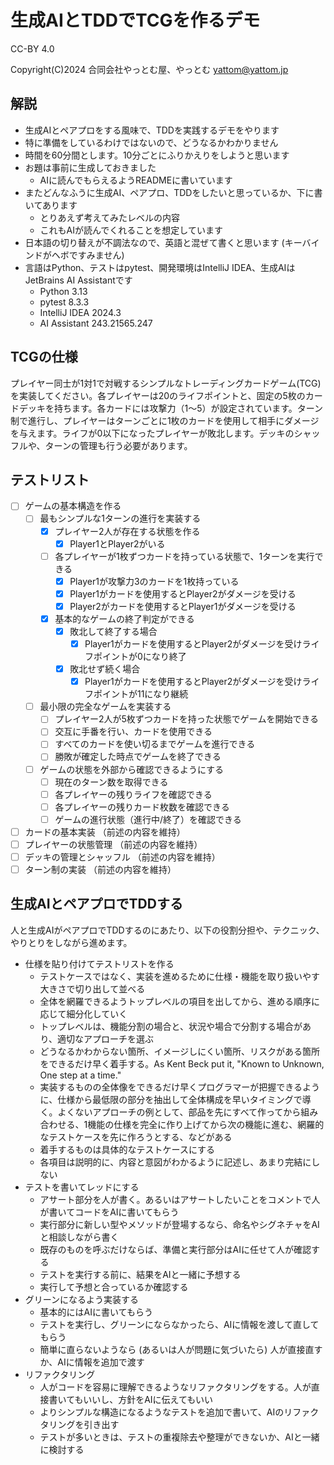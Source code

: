 # 生成AIとTDDでTCGを作るデモ

CC-BY 4.0

Copyright(C)2024 合同会社やっとむ屋、やっとむ <yattom@yattom.jp>

## 解説

- 生成AIとペアプロをする風味で、TDDを実践するデモをやります
- 特に準備をしているわけではないので、どうなるかわかりません
- 時間を60分間とします。10分ごとにふりかえりをしようと思います
- お題は事前に生成しておきました
  - AIに読んでもらえるようREADMEに書いています
- またどんなふうに生成AI、ペアプロ、TDDをしたいと思っているか、下に書いてあります
  - とりあえず考えてみたレベルの内容
  - これもAIが読んでくれることを想定しています
- 日本語の切り替えが不調法なので、英語と混ぜて書くと思います (キーバインドがヘボですみません)
- 言語はPython、テストはpytest、開発環境はIntelliJ IDEA、生成AIはJetBrains AI Assistantです
  - Python 3.13
  - pytest 8.3.3
  - IntelliJ IDEA 2024.3
  - AI Assistant 243.21565.247

## TCGの仕様

プレイヤー同士が1対1で対戦するシンプルなトレーディングカードゲーム(TCG)を実装してください。各プレイヤーは20のライフポイントと、固定の5枚のカードデッキを持ちます。各カードには攻撃力（1～5）が設定されています。ターン制で進行し、プレイヤーはターンごとに1枚のカードを使用して相手にダメージを与えます。ライフが0以下になったプレイヤーが敗北します。デッキのシャッフルや、ターンの管理も行う必要があります。

## テストリスト

- [ ] ゲームの基本構造を作る
  - [ ] 最もシンプルな1ターンの進行を実装する
    - [x] プレイヤー2人が存在する状態を作る
      - [x] Player1とPlayer2がいる
    - [ ] 各プレイヤーが1枚ずつカードを持っている状態で、1ターンを実行できる
      - [x] Player1が攻撃力3のカードを1枚持っている
      - [x] Player1がカードを使用するとPlayer2がダメージを受ける
      - [x] Player2がカードを使用するとPlayer1がダメージを受ける
    - [x] 基本的なゲームの終了判定ができる
      - [x] 敗北して終了する場合
        - [x] Player1がカードを使用するとPlayer2がダメージを受けライフポイントが0になり終了
      - [x] 敗北せず続く場合
        - [x] Player1がカードを使用するとPlayer2がダメージを受けライフポイントが11になり継続
  - [ ] 最小限の完全なゲームを実装する
    - [ ] プレイヤー2人が5枚ずつカードを持った状態でゲームを開始できる
    - [ ] 交互に手番を行い、カードを使用できる
    - [ ] すべてのカードを使い切るまでゲームを進行できる
    - [ ] 勝敗が確定した時点でゲームを終了できる
  - [ ] ゲームの状態を外部から確認できるようにする
    - [ ] 現在のターン数を取得できる
    - [ ] 各プレイヤーの残りライフを確認できる
    - [ ] 各プレイヤーの残りカード枚数を確認できる
    - [ ] ゲームの進行状態（進行中/終了）を確認できる
- [ ] カードの基本実装 （前述の内容を維持）
- [ ] プレイヤーの状態管理 （前述の内容を維持）
- [ ] デッキの管理とシャッフル （前述の内容を維持）
- [ ] ターン制の実装 （前述の内容を維持）

## 生成AIとペアプロでTDDする

人と生成AIがペアプロでTDDするのにあたり、以下の役割分担や、テクニック、やりとりをしながら進めます。

- 仕様を貼り付けてテストリストを作る
  - テストケースではなく、実装を進めるために仕様・機能を取り扱いやす大きさで切り出して並べる
  - 全体を網羅できるようトップレベルの項目を出してから、進める順序に応じて細分化していく
  - トップレベルは、機能分割の場合と、状況や場合で分割する場合があり、適切なアプローチを選ぶ
  - どうなるかわからない箇所、イメージしにくい箇所、リスクがある箇所をできるだけ早く着手する。As Kent Beck put it, "Known to Unknown, One step at a time."
  - 実装するものの全体像をできるだけ早くプログラマーが把握できるように、仕様から最低限の部分を抽出して全体構成を早いタイミングで導く。よくないアプローチの例として、部品を先にすべて作ってから組み合わせる、1機能の仕様を完全に作り上げてから次の機能に進む、網羅的なテストケースを先に作ろうとする、などがある
  - 着手するものは具体的なテストケースにする
  - 各項目は説明的に、内容と意図がわかるように記述し、あまり完結にしない
- テストを書いてレッドにする
  - アサート部分を人が書く。あるいはアサートしたいことをコメントで人が書いてコードをAIに書いてもらう
  - 実行部分に新しい型やメソッドが登場するなら、命名やシグネチャをAIと相談しながら書く
  - 既存のものを呼ぶだけならば、準備と実行部分はAIに任せて人が確認する
  - テストを実行する前に、結果をAIと一緒に予想する
  - 実行して予想と合っているか確認する
- グリーンになるよう実装する
  - 基本的にはAIに書いてもらう
  - テストを実行し、グリーンにならなかったら、AIに情報を渡して直してもらう
  - 簡単に直らないようなら (あるいは人が問題に気づいたら) 人が直接直すか、AIに情報を追加で渡す
- リファクタリング
  - 人がコードを容易に理解できるようなリファクタリングをする。人が直接書いてもいいし、方針をAIに伝えてもいい
  - よりシンプルな構造になるようなテストを追加で書いて、AIのリファクタリングを引き出す
  - テストが多いときは、テストの重複除去や整理ができないか、AIと一緒に検討する
